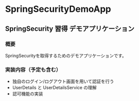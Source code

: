 # SpringSecurityDemoApp
## SpringSecurity 習得 デモアプリケーション
### 概要
SpringSecurityを取得するためのデモアプリケーションです。

### 実装内容（予定も含む）
 - 独自のログイン/ログアウト画面を用いて認証を行う
 - UserDetails と UserDetailsService の理解
 - 認可機能の実装
